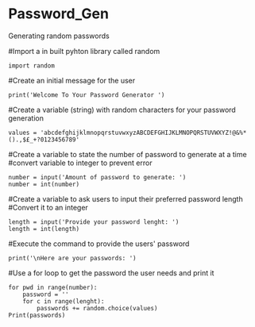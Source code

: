 # Password_Gen
Generating random passwords

#Import a in built pyhton library called random

    import random

#Create an initial message for the user
  
    print('Welcome To Your Password Generator ')

#Create a variable (string) with random characters for your password generation
  
    values = 'abcdefghijklmnopqrstuvwxyzABCDEFGHIJKLMNOPQRSTUVWXYZ!@&%*().,$£_+?0123456789'

#Create a variable to state the number of password to generate at a time
#convert variable to integer to prevent error
  
    number = input('Amount of password to generate: ')
    number = int(number)

#Create a variable to ask users to input their preferred password length
#Convert it to an integer
    
    length = input('Provide your password lenght: ')
    length = int(length)

#Execute the command to provide the users' password
  
    print('\nHere are your passwords: ')

#Use a for loop to get the password the user needs and print it
  
    for pwd in range(number):
        password = ''
        for c in range(lenght):
            passwords += random.choice(values)
    Print(passwords)

